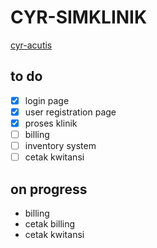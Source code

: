 # CYR-SIMKLINIK
[cyr-acutis](https://cyrdodi.github.io/cyr-acutis/)
## to do
- [x] login page
- [x] user registration page
- [x] proses klinik
- [ ] billing
- [ ] inventory system
- [ ] cetak kwitansi

## on progress
- billing
- cetak billing
- cetak kwitansi